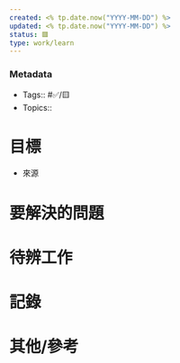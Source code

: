 ```yaml
---
created: <% tp.date.now("YYYY-MM-DD") %>
updated: <% tp.date.now("YYYY-MM-DD") %>
status: 🟥
type: work/learn
---
```


### Metadata
- Tags:: #✅/🟨
- Topics:: 


# 目標
- 來源

# 要解決的問題

# 待辨工作

# 記錄

# 其他/參考